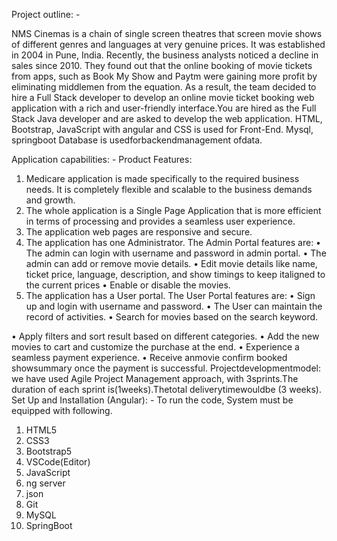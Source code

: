Project outline: -

NMS Cinemas is a chain of single screen theatres that screen movie shows of different genres and languages at very genuine prices. It was established in 2004 in Pune, India. Recently, the business analysts noticed a decline in sales since 2010. They found out that the online booking of movie tickets from apps, such as Book My Show and Paytm were gaining more profit by eliminating middlemen from the equation. As a result, the team decided to hire a Full Stack developer to develop an online movie ticket booking web application with a rich and user-friendly interface.You are hired as the Full Stack Java developer and are asked to develop the web application. HTML, Bootstrap, JavaScript with angular and CSS is used for Front-End. Mysql, springboot Database is usedforbackendmanagement ofdata.

Application capabilities: -
Product Features: 

1. Medicare application is made specifically to the required business needs. It is completely flexible and scalable to the business demands and growth. 
2. The whole application is a Single Page Application that is more efficient in terms of processing and provides a seamless user experience. 
3. The application web pages are responsive and secure. 
4. The application has one Administrator. The Admin Portal features are: 
•	The admin can login with username and password in admin portal. 
•	The admin can add or remove movie details. 
•	Edit movie details like name, ticket price, language, description, and show timings to keep italigned to the current prices
•	Enable or disable the movies. 
5. The application has a User portal. The User Portal features are: 
•	Sign up and login with username and password. 
•	The User can maintain the record of activities. 
•	Search for movies based on the search keyword. 


•	Apply filters and sort result based on different categories. 
•	Add the new movies to cart and customize the purchase at the end. 
•	Experience a seamless payment experience. 
•	Receive anmovie confirm booked showsummary once the payment is successful. 
Projectdevelopmentmodel:
we have used Agile Project Management approach, with 3sprints.The duration of each sprint is(1weeks).Thetotal deliverytimewouldbe (3 weeks).
Set Up and Installation (Angular): -
To run the code, System must be equipped with following.
1.	HTML5
2.	CSS3
3.	Bootstrap5
4.	VSCode(Editor)
5.	JavaScript
6.	ng server
7.	json
8.	Git
9.	MySQL
10.	SpringBoot


